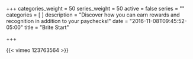 +++
categories_weight = 50
series_weight = 50
active = false
series = ""
categories = [
]
description = "Discover how you can earn rewards and recognition in addition to your paychecks!"
date = "2016-11-08T09:45:52-05:00"
title = "Brite Start"

+++

{{< vimeo 123763564 >}}
